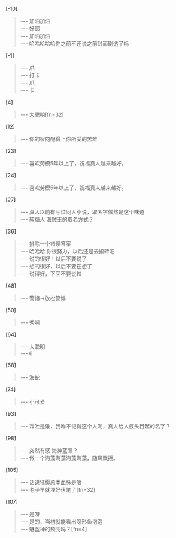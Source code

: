 
[-10] 
>--- 加油加油<br>
>--- 好耶<br>
>--- 加油加油<br>
>--- 哈哈哈哈哈你之前不还说之前封面剧透了吗<br>

[-1] 
>--- 爪<br>
>--- 打卡<br>
>--- 爪<br>
>--- 卡<br>

[4] 
>--- 大聪明[fn=32]<br>

[12] 
>--- 你的智商配得上你所受的苦难<br>

[23] 
>--- 喜欢劳模5年以上了，祝福真人越来越好。<br>

[24] 
>--- 喜欢劳模5年以上了，祝福真人越来越好。<br>

[27] 
>--- 真人以前有写过同人小说，取名字依然是这个味道<br>
>--- 软糖人 海贼王的取名方式？<br>

[36] 
>--- 排除一个错误答案<br>
>--- 哈哈哈
你很努力，以后还是去搬砖吧<br>
>--- 说的很好！以后不要说了<br>
>--- 想的很好，以后不要在想了<br>
>--- 说得好，下回不要说辣<br>

[48] 
>--- 警惕→放松警惕<br>

[50] 
>--- 秀啊<br>

[64] 
>--- 大聪明<br>
>--- 6<br>

[68] 
>--- 海蛇<br>

[74] 
>--- 小可爱<br>

[93] 
>--- 霜吐是谁，我咋不记得这个人呢，真人给人族头目起的名字？<br>

[98] 
>--- 突然有感 海神蓝藻？<br>
>--- 做一个海藻海藻海藻海藻，随风飘摇。<br>

[105] 
>--- 话说猪脚原本血脉是啥<br>
>--- 老子早就埋好伏笔了[fn=32]<br>

[107] 
>--- 是呀<br>
>--- 是的，当初就能看出隐形鱼泡泡<br>
>--- 魅蓝神的预兆吗？[fn=4]<br>
